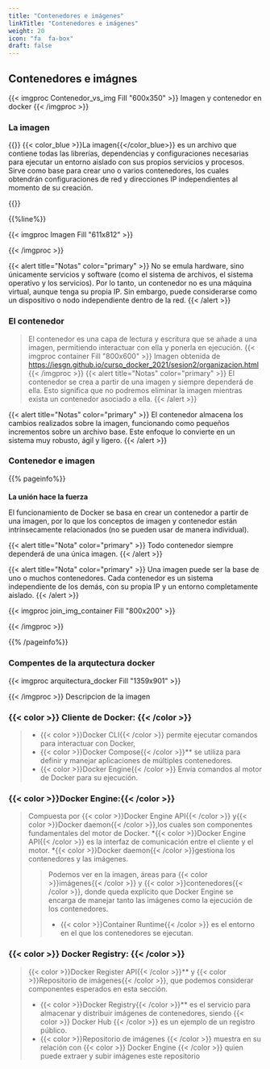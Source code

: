 ```yaml
---
title: "Contenedores e imágenes"
linkTitle: "Contenedores e imágenes"
weight: 20
icon: "fa  fa-box"
draft: false    
---
```


## Contenedores e imágnes
{{< imgproc Contenedor_vs_img  Fill "600x350" >}}
Imagen y contenedor en docker
{{< /imgproc >}}
### La imagen
{{<definicion title="la imagen">}}
{{< color_blue >}}La imagen{{</color_blue>}} es un archivo que contiene todas las librerías, dependencias y configuraciones necesarias para ejecutar un entorno aislado con sus propios servicios y procesos. Sirve como base para crear uno o varios contenedores, los cuales obtendrán configuraciones de red y direcciones IP independientes al momento de su creación.

{{</definicion>}}

{{%line%}}
 
{{< imgproc Imagen Fill "611x812" >}}

{{< /imgproc >}}

{{< alert title="Notas" color="primary" >}}
No se emula hardware, sino únicamente servicios y software (como el sistema de archivos, el sistema operativo y los servicios). Por lo tanto, un contenedor no es una máquina virtual, aunque tenga su propia IP. Sin embargo, puede considerarse como un dispositivo o nodo independiente dentro de la red.
{{< /alert >}}

### El contenedor

> El contenedor es una capa de lectura y escritura que se añade a una imagen, permitiendo interactuar con ella y ponerla en ejecución.
{{< imgproc container Fill "800x600" >}}
Imagen obtenida de https://iesgn.github.io/curso_docker_2021/sesion2/organizacion.html
{{< /imgproc >}}
{{< alert title="Notas" color="primary" >}} El contenedor se crea a partir de una imagen y siempre dependerá de ella. Esto significa que no podremos eliminar la imagen mientras exista un contenedor asociado a ella. {{< /alert >}}

{{< alert title="Notas" color="primary" >}} El contenedor almacena los cambios realizados sobre la imagen, funcionando como pequeños incrementos sobre un archivo base. Este enfoque lo convierte en un sistema muy robusto, ágil y ligero. {{< /alert >}}

### Contenedor e imagen
{{% pageinfo%}}
#### 
**La unión hace la fuerza**   

El funcionamiento de Docker se basa en crear un contenedor a partir de una imagen, por lo que los conceptos de imagen y contenedor están intrínsecamente relacionados (no se pueden usar de manera individual).

{{< alert title="Nota" color="primary" >}} 
Todo contenedor siempre dependerá de una única imagen. {{< /alert >}}

{{< alert title="Nota" color="primary" >}}
Una imagen puede ser la base de uno o muchos contenedores. 
Cada contenedor es un sistema independiente de los demás, con su propia IP y un entorno completamente aislado. {{< /alert >}}

{{< imgproc join_img_container Fill "800x200" >}}

{{< /imgproc >}}

{{% /pageinfo%}}

### Compentes de la arqutectura docker
{{< imgproc arquitectura_docker Fill "1359x901" >}}

{{< /imgproc >}}
Descripcion de la imagen
<h3>{{< color >}} Cliente de Docker: {{< /color >}}</h3>

>* {{< color >}}Docker CLI{{< /color >}} permite ejecutar comandos para interactuar con Docker, 
>*  {{< color >}}Docker Compose{{< /color >}}** se utiliza para definir y manejar aplicaciones de múltiples contenedores.      
>* {{< color >}}Docker Engine{{< /color >}} Envía comandos  al motor de Docker para su ejecución.

<h3>{{< color >}}Docker Engine:{{< /color >}}</h3>

> Compuesta por {{< color >}}Docker Engine API{{< /color >}} y{{< color >}}Docker daemon{{< /color >}},los cuales  son componentes fundamentales del motor de Docker.
>*{{< color >}}Docker Engine API{{< /color >}} es la interfaz de comunicación entre el cliente y el motor.
>*{{< color >}}Docker daemon{{< /color >}}gestiona los contenedores y las imágenes.
>>Podemos ver en la imagen,  áreas para {{< color >}}imágenes{{< /color >}} y {{< color >}}contenedores{{< /color >}}, donde queda explícito que   Docker Engine se encarga de manejar tanto las imágenes como la ejecución de los contenedores.
>>* {{< color >}}Container Runtime{{< /color >}} es el entorno en el que los contenedores se ejecutan.


<h3> {{< color >}} Docker Registry: {{< /color >}}</h3>

> {{< color >}}Docker Register API{{< /color >}}** y {{< color >}}Repositorio de imágenes{{< /color >}}, que podemos considerar componentes esperados en esta sección.
>* {{< color >}}Docker Registry{{< /color >}}** es el servicio para almacenar y distribuir imágenes de contenedores, siendo {{< color >}} Docker Hub {{< /color >}} es un ejemplo de un registro público.
>* {{< color >}}Repositorio de imágenes {{< /color >}} muestra en su relación con {{< color >}} Docker Engine {{< /color >}} quien puede extraer y subir imágenes  este repositorio 
